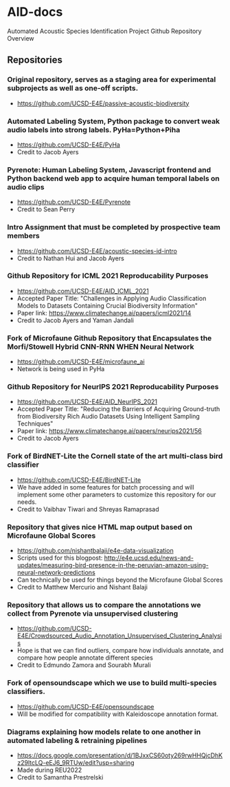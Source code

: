# AID-docs
Automated Acoustic Species Identification Project Github Repository Overview 

## Repositories
### Original repository, serves as a staging area for experimental subprojects as well as one-off scripts.
- https://github.com/UCSD-E4E/passive-acoustic-biodiversity
### Automated Labeling System, Python package to convert weak audio labels into strong labels. PyHa=Python+Piha
- https://github.com/UCSD-E4E/PyHa
- Credit to Jacob Ayers
### Pyrenote: Human Labeling System, Javascript frontend and Python backend web app to acquire human temporal labels on audio clips
- https://github.com/UCSD-E4E/Pyrenote
- Credit to Sean Perry
### Intro Assignment that must be completed by prospective team members
- https://github.com/UCSD-E4E/acoustic-species-id-intro
- Credit to Nathan Hui and Jacob Ayers
### Github Repository for ICML 2021 Reproducability Purposes
- https://github.com/UCSD-E4E/AID_ICML_2021
- Accepted Paper Title: "Challenges in Applying Audio Classification Models to Datasets Containing Crucial Biodiversity Information"
- Paper link: https://www.climatechange.ai/papers/icml2021/14
- Credit to Jacob Ayers and Yaman Jandali
### Fork of Microfaune Github Repository that Encapsulates the Morfi/Stowell Hybrid CNN-RNN WHEN Neural Network
- https://github.com/UCSD-E4E/microfaune_ai
- Network is being used in PyHa
### Github Repository for NeurIPS 2021 Reproducability Purposes
- https://github.com/UCSD-E4E/AID_NeurIPS_2021
- Accepted Paper Title: "Reducing the Barriers of Acquiring Ground-truth from Biodiversity Rich Audio Datasets Using Intelligent Sampling Techniques"
- Paper link: https://www.climatechange.ai/papers/neurips2021/56
- Credit to Jacob Ayers
### Fork of BirdNET-Lite the Cornell state of the art multi-class bird classifier
- https://github.com/UCSD-E4E/BirdNET-Lite
- We have added in some features for batch processing and will implement some other parameters to customize this repository for our needs.
- Credit to Vaibhav Tiwari and Shreyas Ramaprasad
### Repository that gives nice HTML map output based on Microfaune Global Scores
- https://github.com/nishantbalaji/e4e-data-visualization
- Scripts used for this blogpost: http://e4e.ucsd.edu/news-and-updates/measuring-bird-presence-in-the-peruvian-amazon-using-neural-network-predictions
- Can technically be used for things beyond the Microfaune Global Scores
- Credit to Matthew Mercurio and Nishant Balaji
### Repository that allows us to compare the annotations we collect from Pyrenote via unsupervised clustering
- https://github.com/UCSD-E4E/Crowdsourced_Audio_Annotation_Unsupervised_Clustering_Analysis
- Hope is that we can find outliers, compare how individuals annotate, and compare how people annotate different species
- Credit to Edmundo Zamora and Sourabh Murali
### Fork of opensoundscape which we use to build multi-species classifiers.
- https://github.com/UCSD-E4E/opensoundscape
- Will be modified for compatibility with Kaleidoscope annotation format.
### Diagrams explaining how models relate to one another in automated labeling & retraining pipelines
- https://docs.google.com/presentation/d/1BJxxCS60oty269rwHHQjcDhKz29ltcLQ-eEJ6_9RTUw/edit?usp=sharing
- Made during REU2022
- Credit to Samantha Prestrelski
